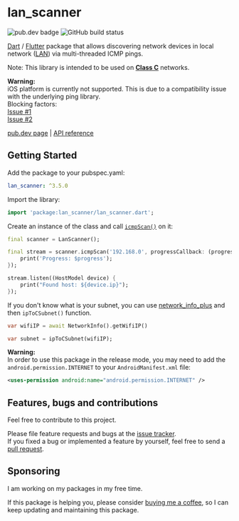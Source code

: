 # lan_scanner

![pub.dev badge](https://img.shields.io/pub/v/lan_scanner)
![GitHub build status](https://img.shields.io/github/workflow/status/ivirtex/lan_scanner/Dart)

[Dart](https://dart.dev) / [Flutter](https://flutter.dev) package that allows discovering network devices in local network ([LAN](https://en.wikipedia.org/wiki/Local_area_network)) via multi-threaded ICMP pings.

Note: This library is intended to be used on **[Class C](https://en.wikipedia.org/wiki/Classful_network#Classful_addressing_definition)** networks.

**Warning:**  
iOS platform is currently not supported.
This is due to a compatibility issue with the underlying ping library.  
Blocking factors:  
[Issue #1](https://github.com/point-source/dart_ping/issues/6)  
[Issue #2](https://github.com/dart-lang/sdk/issues/37022)

[pub.dev page](https://pub.dev/packages/lan_scanner) | [API reference](https://pub.dev/documentation/lan_scanner/latest/)

## Getting Started

Add the package to your pubspec.yaml:

```yaml
lan_scanner: ^3.5.0
```

Import the library:

```dart
import 'package:lan_scanner/lan_scanner.dart';
```

Create an instance of the class and call
[`icmpScan()`](https://pub.dev/documentation/lan_scanner/latest/lan_scanner/LanScanner/icmpScan.html) on it:

```dart
final scanner = LanScanner();

final stream = scanner.icmpScan('192.168.0', progressCallback: (progress) {
    print('Progress: $progress');
});

stream.listen((HostModel device) {
    print("Found host: ${device.ip}");
});
```

If you don't know what is your subnet, you can use [network_info_plus](https://pub.dev/packages/network_info_plus) and then `ipToCSubnet()` function.

```dart
var wifiIP = await NetworkInfo().getWifiIP()

var subnet = ipToCSubnet(wifiIP);
```

**Warning:**  
In order to use this package in the release mode, you may need to add the `android.permission.INTERNET` to your `AndroidManifest.xml` file:

```xml
<uses-permission android:name="android.permission.INTERNET" />
```

## Features, bugs and contributions

Feel free to contribute to this project.

Please file feature requests and bugs at the [issue tracker](https://github.com/ivirtex/lan_scanner).  
If you fixed a bug or implemented a feature by yourself, feel free to send a [pull request](https://github.com/ivirtex/lan_scanner/pulls).

## Sponsoring

I am working on my packages in my free time.

If this package is helping you, please consider [buying me a coffee](ko-fi.com/ivirtex), so I can keep updating and maintaining this package.
